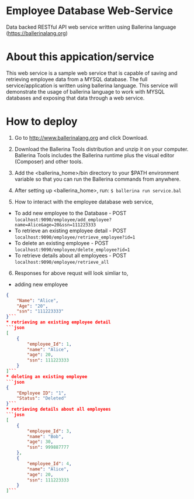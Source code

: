 # Employee Database Web-Service
Data backed RESTful API web service written using Ballerina language (https://ballerinalang.org)

# About this appication/service 
This web service is a sample web service that is capable of saving and retrieving employee data from a MYSQL database.
The full service/application is written using ballerina language. This service will demonstrate the usage of 
ballerina language to work with MYSQL databases and exposing that data through a web service.

# How to deploy
1) Go to http://www.ballerinalang.org and click Download.
2) Download the Ballerina Tools distribution and unzip it on your computer. Ballerina Tools includes the Ballerina runtime plus
the visual editor (Composer) and other tools.
3) Add the <ballerina_home>/bin directory to your $PATH environment variable so that you can run the Ballerina commands from anywhere.
4) After setting up <ballerina_home>, run: `$ ballerina run service.bal` 

5) How to interact with the employee database web service, 
* To add new employee to the Database     - POST `localhost:9090/employee/add_employee?name=Alice&age=20&ssn=111223333`
* To retrieve an existing employee detail - POST `localhost:9090/employee/retrieve_employee?id=1`
* To delete an existing employee          - POST `localhost:9090/employee/delete_employee?id=1`
* To retrieve details about all employees - POST `localhost:9090/employee/retrieve_all`

6) Responses for above requst will look simliar to, 
* adding new employee
```json
{
    "Name": "Alice",
    "Age": "20",
    "ssn": "111223333"
}```
* retrieving an existing employee detail
```json 
[
    {
        "employee_Id": 1,
        "name": "Alice",
        "age": 20,
        "ssn": 111223333
    }
]```
* deleting an existing employee 
```json
{
    "Employee ID": "1",
    "Status": "Deleted"
}```
* retrieving details about all employees
```josn
[
    {
        "employee_Id": 3,
        "name": "Bob",
        "age": 30,
        "ssn": 999887777
    },
    {
        "employee_Id": 4,
        "name": "Alice",
        "age": 20,
        "ssn": 111223333
    }
]```

